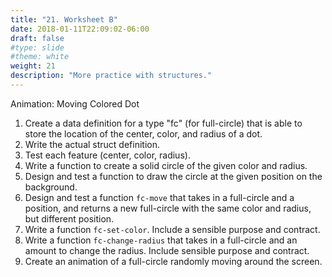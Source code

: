 ```yaml
---
title: "21. Worksheet B"
date: 2018-01-11T22:09:02-06:00
draft: false
#type: slide
#theme: white
weight: 21
description: "More practice with structures."
---
```


Animation: Moving Colored Dot

1. Create a data definition for a type "fc" (for full-circle) that is able to store the location of the center, color, and radius of a dot.
2. Write the actual struct definition.
3. Test each feature (center, color, radius).
4. Write a function to create a solid circle of the given color and radius.
5. Design and test a function to draw the circle at the given position on the background.
6. Design and test a function `fc-move` that takes in a full-circle and a position, and returns a new full-circle with the same color and radius, but different position.
7. Write a function `fc-set-color`. Include a sensible purpose and contract.
8. Write a function `fc-change-radius` that takes in a full-circle and an amount to change the radius. Include sensible purpose and contract.
9. Create an animation of a full-circle randomly moving around the screen. 

